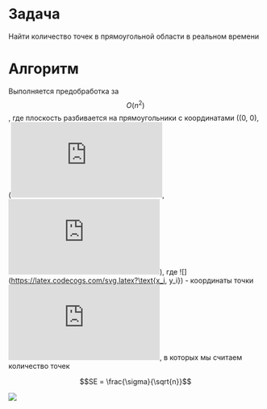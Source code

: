 # Задача
Найти количество точек в прямоугольной области в реальном времени
# Алгоритм
Выполняется предобработка за $$O(n^2)$$, где плоскость разбивается на прямоугольники с координатами ((0, 0), (![](https://latex.codecogs.com/svg.latex?x_i), ![](https://latex.codecogs.com/svg.latex?y_i)), где ![](https://latex.codecogs.com/svg.latex?\text{x_i, y_i}) - координаты точки ![](https://latex.codecogs.com/svg.latex?p_((i))), в которых мы считаем количество точек

```math
SE = \frac{\sigma}{\sqrt{n}}
```
![](https://latex.codecogs.com/svg.latex?y_[x^2])

